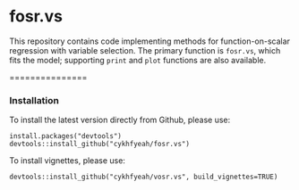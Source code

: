 fosr.vs
===============

This repository contains code implementing methods for function-on-scalar regression with variable selection. The primary function is `fosr.vs`, which fits the model; supporting `print` and `plot` functions are also available.

===============

### Installation

To install the latest version directly from Github, please use:
<pre><code>install.packages("devtools")
devtools::install_github("cykhfyeah/fosr.vs")
</code></pre>

To install vignettes, please use: 

<pre><code>devtools::install_github("cykhfyeah/vosr.vs", build_vignettes=TRUE)
</code></pre>
